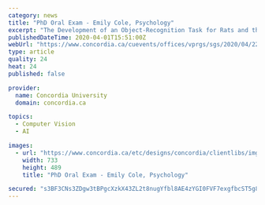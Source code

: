 ```yaml
---
category: news
title: "PhD Oral Exam - Emily Cole, Psychology"
excerpt: "The Development of an Object-Recognition Task for Rats and the Evaluation of the Internal Validity of the Novel-Object-Preference Test Share this event: Effective immediately and for the foreseeable future, all scheduled thesis defences will be conducted remotely via videoconferencing using the Zoom software application at their already ..."
publishedDateTime: 2020-04-01T15:51:00Z
webUrl: "https://www.concordia.ca/cuevents/offices/vprgs/sgs/2020/04/22/phd-oral-exam-emily-cole-psychology.html"
type: article
quality: 24
heat: 24
published: false

provider:
  name: Concordia University
  domain: concordia.ca

topics:
  - Computer Vision
  - AI

images:
  - url: "https://www.concordia.ca/etc/designs/concordia/clientlibs/img/news-default.jpg"
    width: 733
    height: 489
    title: "PhD Oral Exam - Emily Cole, Psychology"

secured: "s3BF3CNs3ZDgw3tBPgcXzkX43ZL2t8nugYfbl8AE4zYGI0FVF7exgfbcST5g8CuPdHpvNgbgXEmJuC26y6+SjH7yW4ijvBV3QFZL3RsqEKJUBs+Eoxp09a1KIEQddh0z5U3CrGvNAbCujIwmyxffALT7fkk/HY2LSlqhXDj+Jm5ZsTeOZd79/S3dQXyDzR+Pf9p/ulirmdYfRWsS1avlm6Gk5jOWLFBoWhVWRc9gYDYO/7tL8YfZ0fHDR/yTIKzsxRIuu+8VImze9AZ/HTlL4sXplFY7SUmdZjWrjXiwmtqRVRW5f5NB1rN4suo2jYBv;15EQezrDdrYbaa+I9fnv9Q=="
---
```


